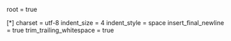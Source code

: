 root = true

[*]
charset = utf-8
indent_size = 4
indent_style = space
insert_final_newline = true
trim_trailing_whitespace = true


